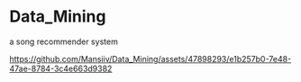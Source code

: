 # Data_Mining
a song recommender system


https://github.com/Mansiiv/Data_Mining/assets/47898293/e1b257b0-7e48-47ae-8784-3c4e663d9382

